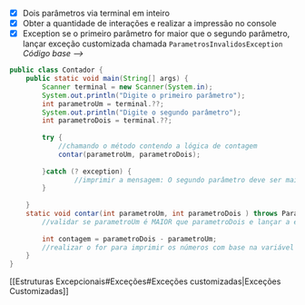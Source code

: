  - [x]  Dois parâmetros via terminal em inteiro
- [x] Obter a quantidade de interações e realizar a impressão no console
- [x] Exception se o primeiro parâmetro for maior que o segundo parâmetro, lançar exceção customizada chamada `ParametrosInvalidosException`
*Código base -->*
```java
public class Contador {
	public static void main(String[] args) {
		Scanner terminal = new Scanner(System.in);
		System.out.println("Digite o primeiro parâmetro");
		int parametroUm = terminal.??;
		System.out.println("Digite o segundo parâmetro");
		int parametroDois = terminal.??;
		
		try {
			//chamando o método contendo a lógica de contagem
			contar(parametroUm, parametroDois);
		
		}catch (? exception) {
				//imprimir a mensagem: O segundo parâmetro deve ser maior que o                    primeiro
		}
		
	}
	static void contar(int parametroUm, int parametroDois ) throws ParametrosInvalidosException {
		//validar se parametroUm é MAIOR que parametroDois e lançar a exceção
		
		int contagem = parametroDois - parametroUm;
		//realizar o for para imprimir os números com base na variável contagem
	}
}
```
[[Estruturas Excepcionais#Exceções#Exceções customizadas|Exceções Customizadas]] 

